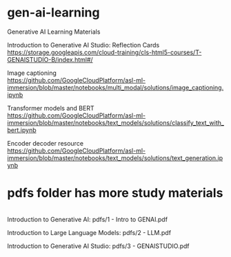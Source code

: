 # gen-ai-learning
Generative AI Learning Materials

Introduction to Generative AI Studio: Reflection Cards <br>
https://storage.googleapis.com/cloud-training/cls-html5-courses/T-GENAISTUDIO-B/index.html#/

Image captioning <br>
https://github.com/GoogleCloudPlatform/asl-ml-immersion/blob/master/notebooks/multi_modal/solutions/image_captioning.ipynb

Transformer models and BERT <br>
https://github.com/GoogleCloudPlatform/asl-ml-immersion/blob/master/notebooks/text_models/solutions/classify_text_with_bert.ipynb

Encoder decoder resource <br>
https://github.com/GoogleCloudPlatform/asl-ml-immersion/blob/master/notebooks/text_models/solutions/text_generation.ipynb

<h1>pdfs folder has more study materials</h1><br>
Introduction to Generative AI: pdfs/1 - Intro to GENAI.pdf<br>

Introduction to Large Language Models: pdfs/2 - LLM.pdf <br>

Introduction to Generative AI Studio: pdfs/3 - GENAISTUDIO.pdf <br>